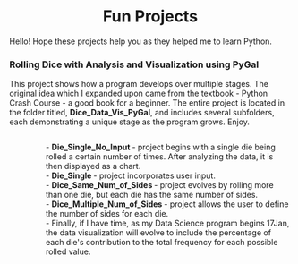 <!DOCTYPE html>

<!---
Fun projects that helped me to learn python
-->


<!--- Title and metadata -->
<html>
<head>
    <meta charset="UTF-8">
    <meta name="description" content="Python Projects for Beginners">
    <meta name="keywords" content="Python, Projects, Novice, Noob, Newbie, Coding, Programmer">
    <meta name="author" content="Keith Stateson, Enduring Writer, Sing Fighter">
    <meta name="viewport" content="width=device-width, initial-scale=1.0">
    <h1 align="center">
        Fun Projects
    </h1>
    <style>
        .tab {display: inline-block; margin-left: 40px;}
    </style>
</head>

<p>Hello! Hope these projects help you as they helped me to learn Python.</p>


<!--- Project Heading for Dice_Data_Vis_PyGal -->
<head>
    <h3 align="left">
    Rolling Dice with Analysis and Visualization using PyGal
    </h3>
</head>

<p>This project shows how a program develops over multiple stages. The original idea which I expanded upon came from the textbook - Python Crash Course - a good book for a beginner. The entire project is located in the folder titled, <b>Dice_Data_Vis_PyGal</b>, and includes several subfolders, each demonstrating a unique stage as the program grows. Enjoy.
</p>

<span class="tab">
<p style="margin-left: 25px;">
    - <b> Die_Single_No_Input </b> - project begins with a single die being rolled a certain number of times. After analyzing the data, it is then displayed as a chart.
    <br>    
    - <b> Die_Single </b> - project incorporates user input.
    <br>
    - <b> Dice_Same_Num_of_Sides </b> - project evolves by rolling more than one die, but each die has the same number of sides.
    <br>
    - <b> Dice_Multiple_Num_of_Sides </b> - project allows the user to define the number of sides for each die.
    <br>
    - Finally, if I have time, as my Data Science program begins 17Jan, the data visualization will evolve to include the percentage of each die's contribution to the total frequency for each possible rolled value.
</p>
</span>
